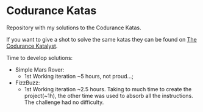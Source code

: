 # Codurance Katas

Repository with my solutions to the Codurance Katas. 

If you want to give a shot to solve the same katas they can be found on [The Codurance Katalyst](https://katalyst.codurance.com/). 

Time to develop solutions:
 - Simple Mars Rover:
   - 1st Working iteration ~5 hours, not proud...;
 - FizzBuzz:
   - 1st Working iteration ~2.5 hours. Taking to much time to create the project(~1h), the other time was used to absorb all the instructions. The challenge had no difficulty.
